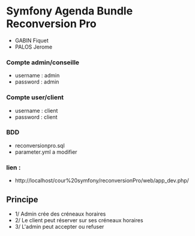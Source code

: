 Symfony Agenda Bundle Reconversion Pro
========================


* GABIN Fiquet
* PALOS Jerome



### Compte admin/conseille
* username : admin
* password : admin
	
	
### Compte user/client
* username : client
* password : client
	
	
### BDD
* reconversionpro.sql
* parameter.yml a modifier
	
### lien : 	
* http://localhost/cour%20symfony/reconversionPro/web/app_dev.php/
	
	
	
	
## Principe

* 1/ Admin crée des créneaux horaires
* 2/ Le client peut réserver sur ses créneaux horaires
* 3/ L'admin peut accepter ou refuser

